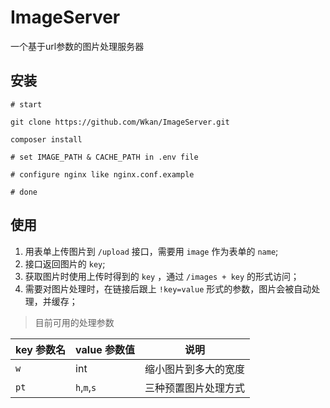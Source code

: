 # ImageServer

一个基于url参数的图片处理服务器

## 安装

```shell
# start

git clone https://github.com/Wkan/ImageServer.git

composer install

# set IMAGE_PATH & CACHE_PATH in .env file

# configure nginx like nginx.conf.example

# done
```

## 使用

1. 用表单上传图片到 `/upload` 接口，需要用 `image` 作为表单的 `name`;
1. 接口返回图片的 `key`;
1. 获取图片时使用上传时得到的 `key` ，通过 `/images + key` 的形式访问；
1. 需要对图片处理时，在链接后跟上 `!key=value` 形式的参数，图片会被自动处理，并缓存；

> 目前可用的处理参数

key 参数名|value 参数值|说明
---|---|---
`w`|int|缩小图片到多大的宽度
`pt`|`h`,`m`,`s`|三种预置图片处理方式
